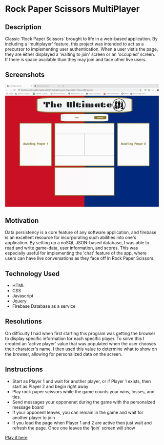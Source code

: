 # Rock Paper Scissors MultiPlayer

## Description
Classic 'Rock Paper Scissors' brought to life in a web-based application. By including a 'multiplayer' feature, this project was intended to act as a precursor to implementing user authentication. When a user vistis the page, they are either displayed a 'waiting to join' screen or an 'occupied' screen. If there is space available than they may join and face other live users. 

## Screenshots

![](./assets/images/RPS.gif)

## Motivation
Data persistency is a core feature of any software application, and firebase is an excellent resource for incorporating such abilities into one's application. By setting up a noSQL JSON-based database, I was able to read and write game-data, user information, and scores. This was especially useful for implementing the 'chat' feature of the app, where users can have live conversations as they face off in Rock Paper Scissors.

## Technology Used
* HTML
* CSS
* Javascript
* Jquery
* Firebase Database as a service

## Resolutions
On difficulty I had when first starting this program was getting the browser to display specific information for each specific player. To solve this I created an 'active player' value that was populated when the user chooses their charatcer's name. I then used this value to determine what to show on the browser, allowing for personalized data on the screen. 
 
## Instructions
* Start as Player 1 and wait for another player, or if Player 1 exists, then start as Player 2 and begin right away 
* Play rock paper scissors while the game counts your wins, losses, and ties. 
* Send messages your opponenet during the game with the personalzed message board
* If your opponent leaves, you can remain in the game and wait for another player to join 
* If you load the page when Player 1 and 2 are active then just wait and refresh the page. Once one leaves the 'join' screen will show
 
[Play it here]( https://davidlapadula.github.io/RPS-Multiplayer/)

